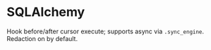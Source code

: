 # SQLAlchemy

Hook before/after cursor execute; supports async via `.sync_engine`.
Redaction on by default.
